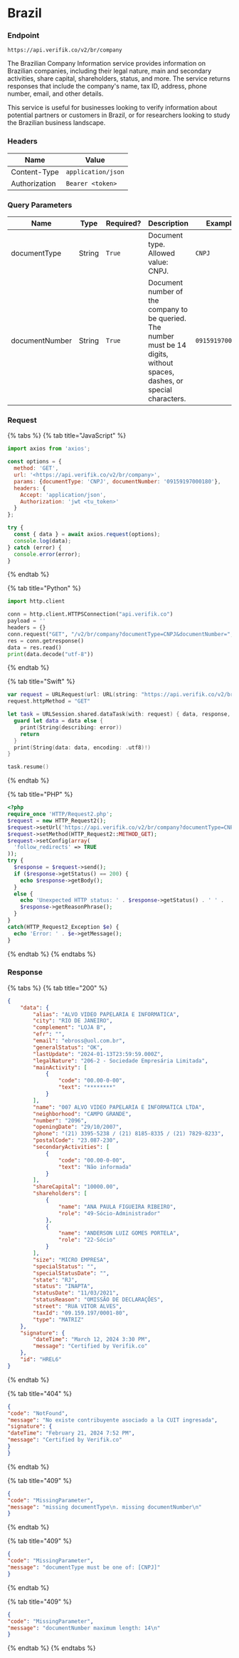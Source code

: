 # Brazil

### Endpoint

```
https://api.verifik.co/v2/br/company
```

The Brazilian Company Information service provides information on Brazilian companies, including their legal nature, main and secondary activities, share capital, shareholders, status, and more. The service returns responses that include the company's name, tax ID, address, phone number, email, and other details.

This service is useful for businesses looking to verify information about potential partners or customers in Brazil, or for researchers looking to study the Brazilian business landscape.

### **Headers**

| Name          | Value              |
| ------------- | ------------------ |
| Content-Type  | `application/json` |
| Authorization | `Bearer <token>`   |

### **Query Parameters**

<table><thead><tr><th width="183">Name</th><th width="79">Type</th><th width="107">Required?</th><th width="211">Description</th><th>Example</th></tr></thead><tbody><tr><td>documentType</td><td>String</td><td><code>True</code></td><td>Document type. Allowed value: CNPJ.</td><td><code>CNPJ</code></td></tr><tr><td>documentNumber</td><td>String</td><td><code>True</code></td><td>Document number of the company to be queried. The number must be 14 digits, without spaces, dashes, or special characters.</td><td><code>09159197000180</code></td></tr></tbody></table>

### Request

{% tabs %}
{% tab title="JavaScript" %}

```javascript
import axios from 'axios';

const options = {
  method: 'GET',
  url: '<https://api.verifik.co/v2/br/company>',
  params: {documentType: 'CNPJ', documentNumber: '09159197000180'},
  headers: {
    Accept: 'application/json',
    Authorization: 'jwt <tu_token>'
  }
};

try {
  const { data } = await axios.request(options);
  console.log(data);
} catch (error) {
  console.error(error);
}
```

{% endtab %}

{% tab title="Python" %}

```python
import http.client

conn = http.client.HTTPSConnection("api.verifik.co")
payload = ''
headers = {}
conn.request("GET", "/v2/br/company?documentType=CNPJ&documentNumber=", payload, headers)
res = conn.getresponse()
data = res.read()
print(data.decode("utf-8"))
```

{% endtab %}

{% tab title="Swift" %}

```swift
var request = URLRequest(url: URL(string: "https://api.verifik.co/v2/br/company?documentType=CNPJ&documentNumber=")!,timeoutInterval: Double.infinity)
request.httpMethod = "GET"

let task = URLSession.shared.dataTask(with: request) { data, response, error in 
  guard let data = data else {
    print(String(describing: error))
    return
  }
  print(String(data: data, encoding: .utf8)!)
}

task.resume()

```

{% endtab %}

{% tab title="PHP" %}

```php
<?php
require_once 'HTTP/Request2.php';
$request = new HTTP_Request2();
$request->setUrl('https://api.verifik.co/v2/br/company?documentType=CNPJ&documentNumber=');
$request->setMethod(HTTP_Request2::METHOD_GET);
$request->setConfig(array(
  'follow_redirects' => TRUE
));
try {
  $response = $request->send();
  if ($response->getStatus() == 200) {
    echo $response->getBody();
  }
  else {
    echo 'Unexpected HTTP status: ' . $response->getStatus() . ' ' .
    $response->getReasonPhrase();
  }
}
catch(HTTP_Request2_Exception $e) {
  echo 'Error: ' . $e->getMessage();
}
```

{% endtab %}
{% endtabs %}

### **Response**

{% tabs %}
{% tab title="200" %}

```json
{
    "data": {
        "alias": "ALVO VIDEO PAPELARIA E INFORMATICA",
        "city": "RIO DE JANEIRO",
        "complement": "LOJA B",
        "efr": "",
        "email": "ebross@uol.com.br",
        "generalStatus": "OK",
        "lastUpdate": "2024-01-13T23:59:59.000Z",
        "legalNature": "206-2 - Sociedade Empresária Limitada",
        "mainActivity": [
            {
                "code": "00.00-0-00",
                "text": "********"
            }
        ],
        "name": "007 ALVO VIDEO PAPELARIA E INFORMATICA LTDA",
        "neighborhood": "CAMPO GRANDE",
        "number": "2096",
        "openingDate": "29/10/2007",
        "phone": "(21) 3395-5238 / (21) 8185-8335 / (21) 7829-8233",
        "postalCode": "23.087-230",
        "secondaryActivities": [
            {
                "code": "00.00-0-00",
                "text": "Não informada"
            }
        ],
        "shareCapital": "10000.00",
        "shareholders": [
            {
                "name": "ANA PAULA FIGUEIRA RIBEIRO",
                "role": "49-Sócio-Administrador"
            },
            {
                "name": "ANDERSON LUIZ GOMES PORTELA",
                "role": "22-Sócio"
            }
        ],
        "size": "MICRO EMPRESA",
        "specialStatus": "",
        "specialStatusDate": "",
        "state": "RJ",
        "status": "INAPTA",
        "statusDate": "11/03/2021",
        "statusReason": "OMISSÃO DE DECLARAÇÕES",
        "street": "RUA VITOR ALVES",
        "taxId": "09.159.197/0001-80",
        "type": "MATRIZ"
    },
    "signature": {
        "dateTime": "March 12, 2024 3:30 PM",
        "message": "Certified by Verifik.co"
    },
    "id": "HREL6"
}
```

{% endtab %}

{% tab title="404" %}

```json
{
"code": "NotFound",
"message": "No existe contribuyente asociado a la CUIT ingresada",
"signature": {
"dateTime": "February 21, 2024 7:52 PM",
"message": "Certified by Verifik.co"
}
}
```

{% endtab %}

{% tab title="409" %}

```json
{
"code": "MissingParameter",
"message": "missing documentType\n. missing documentNumber\n"
}
```

{% endtab %}

{% tab title="409" %}

```json
{
"code": "MissingParameter",
"message": "documentType must be one of: [CNPJ]"
}
```

{% endtab %}

{% tab title="409" %}

```json
{
"code": "MissingParameter",
"message": "documentNumber maximum length: 14\n"
}
```

{% endtab %}
{% endtabs %}

